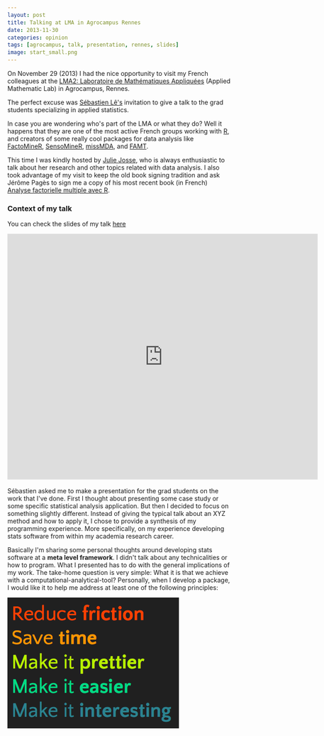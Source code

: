 ```yaml
---
layout: post
title: Talking at LMA in Agrocampus Rennes
date: 2013-11-30
categories: opinion
tags: [agrocampus, talk, presentation, rennes, slides]
image: start_small.png
---
```


On November 29 (2013) I had the nice opportunity to visit my French colleagues at the 
<a href="http://math.agrocampus-ouest.fr/infoglueDeliverLive/" target="_blank">LMA2: Laboratoire de Mathématiques Appliquées</a> 
(Applied Mathematic Lab) in Agrocampus, Rennes. 

<!--more-->

The perfect excuse was 
<a href="http://sebastien.ledien.free.fr/" title="Sebastien Le" target="_blank">Sébastien Lê's</a> 
invitation to give a talk to the grad students specializing in applied statistics.

In case you are wondering who's part of the LMA or what they do? Well it happens that 
they are one of the most active French groups working with 
<a href="http://www.r-project.org/" title="R project" target="_blank">R</a>, and creators 
of some really cool packages for data analysis like 
<a href="http://factominer.free.fr/" title="factominer" target="_blank">FactoMineR</a>, 
<a href="http://sensominer.free.fr/" title="sensominer" target="_blank">SensoMineR</a>, 
<a href="http://math.agrocampus-ouest.fr/infoglueDeliverLive/developpement/missMDA" title="missMDA" target="_blank">missMDA</a>, 
and <a href="http://famt.free.fr/" title="FAMT" target="_blank">FAMT</a>.

This time I was kindly hosted by <a href="http://math.agrocampus-ouest.fr/infoglueDeliverLive/membres/julie.josse" title="Julie Josse" target="_blank">Julie Josse</a>, 
who is always enthusiastic to talk about her research and other topics related with data 
analysis. I also took advantage of my visit to keep the old book signing tradition and 
ask Jérôme Pagès to sign me a copy of his most recent book (in French) 
<a href="http://math.agrocampus-ouest.fr/infoglueDeliverLive/enseignement/support2cours/books/AFM" title="AFM in R" target="_blank">Analyse factorielle multiple avec R</a>.

### Context of my talk

You can check the slides of my talk <a href="http://bit.ly/1giAA7U" target="_blank">here</a>

<iframe src="https://docs.google.com/presentation/d/1FtlJl59igs25DMFW4QXpHDV9SwPqbcAtngZWcWNdmz8/embed?start=false&loop=false&delayms=3000" frameborder="0" width="700" height="554" allowfullscreen="true" mozallowfullscreen="true" webkitallowfullscreen="true"></iframe>

Sébastien asked me to make a presentation for the grad students on the work that I've 
done. First I thought about presenting some case study or some specific statistical 
analysis application. But then I decided to focus on something slightly different. 
Instead of giving the typical talk about an XYZ method and how to apply it, I chose 
to provide a synthesis of my programming experience. More specifically, on my experience 
developing stats software from within my academia research career. 

Basically I'm sharing some personal thoughts around developing stats software at 
a **meta level framework**. I didn't talk about any technicalities or how to 
program. What I presented has to do with the general implications of my work. The 
take-home question is very simple: What it is that we achieve with a 
computational-analytical-tool? Personally, when I develop a package, I would like it to 
help me address at least one of the following principles:

<img class="centered" src="/images/blog/implications.png" />
